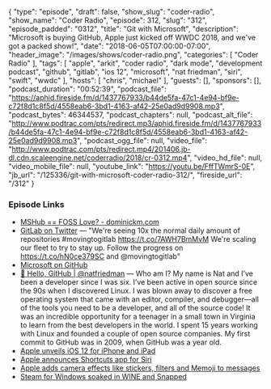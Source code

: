 {
  "type": "episode",
  "draft": false,
  "show_slug": "coder-radio",
  "show_name": "Coder Radio",
  "episode": 312,
  "slug": "312",
  "episode_padded": "0312",
  "title": "Git with Microsoft",
  "description": "Microsoft is buying GitHub, Apple just kicked off WWDC 2018, and we've got a packed show!",
  "date": "2018-06-05T07:00:00-07:00",
  "header_image": "/images/shows/coder-radio.png",
  "categories": [
    "Coder Radio"
  ],
  "tags": [
    "apple",
    "arkit",
    "coder radio",
    "dark mode",
    "development podcast",
    "github",
    "gitlab",
    "ios 12",
    "microsoft",
    "nat friedman",
    "siri",
    "swift",
    "wwdc"
  ],
  "hosts": [
    "chris",
    "michael"
  ],
  "guests": [],
  "sponsors": [],
  "podcast_duration": "00:52:39",
  "podcast_file": "https://aphid.fireside.fm/d/1437767933/b44de5fa-47c1-4e94-bf9e-c72f8d1c8f5d/4558eab6-3bd1-4163-af42-25e0ad9d9908.mp3",
  "podcast_bytes": 46344537,
  "podcast_chapters": null,
  "podcast_alt_file": "http://www.podtrac.com/pts/redirect.mp3/aphid.fireside.fm/d/1437767933/b44de5fa-47c1-4e94-bf9e-c72f8d1c8f5d/4558eab6-3bd1-4163-af42-25e0ad9d9908.mp3",
  "podcast_ogg_file": null,
  "video_file": "http://www.podtrac.com/pts/redirect.mp4/201406.jb-dl.cdn.scaleengine.net/coderradio/2018/cr-0312.mp4",
  "video_hd_file": null,
  "video_mobile_file": null,
  "youtube_link": "https://youtu.be/FffTWmrS-0E",
  "jb_url": "/125336/git-with-microsoft-coder-radio-312/",
  "fireside_url": "/312"
}


### Episode Links

  * [MSHub == FOSS Love? - dominickm.com](http://dominickm.com/mshub-foss-love/ "MSHub == FOSS Love? - dominickm.com")
  * [GitLab on Twitter](https://twitter.com/gitlab/status/1003409836170547200 "GitLab on Twitter") — "We're seeing 10x the normal daily amount of repositories #movingtogitlab https://t.co/7AWH7BmMvM We're scaling our fleet to try to stay up. Follow the progress on https://t.co/hN0ce379SC and @movingtogitlab"
  * [Microsoft on GitHub](https://github.com/Microsoft "Microsoft on GitHub")
  * [👋 Hello, GitHub | @natfriedman](https://natfriedman.github.io/hello/ "👋 Hello, GitHub | @natfriedman") — Who am I? My name is Nat and I’ve been a developer since I was six. I’ve been active in open source since the 90s when I discovered Linux. I was blown away to discover a free operating system that came with an editor, compiler, and debugger—all of the tools you need to be a developer, and all of the source code! It was an incredible opportunity for a teenager in a small town in Virginia to learn from the best developers in the world. I spent 15 years working with Linux and founded a couple of open source companies. My first commit to GitHub was in 2009, when GitHub was a year old.
  * [Apple unveils iOS 12 for iPhone and iPad](https://9to5mac.com/2018/06/04/ios-12-unveil/ "Apple unveils iOS 12 for iPhone and iPad")
  * [Apple announces Shortcuts app for Siri](https://thenextweb.com/apple/2018/06/04/apple-announces-shortcuts-app-for-siri/ "Apple announces Shortcuts app for Siri")
  * [Apple adds camera effects like stickers, filters and Memoji to messages](https://techcrunch.com/2018/06/04/apple-messages-effects/ "Apple adds camera effects like stickers, filters and Memoji to messages")
  * [Steam for Windows soaked in WINE and Snapped](https://github.com/snapcrafters/steamforwindows "Steam for Windows soaked in WINE and Snapped")


